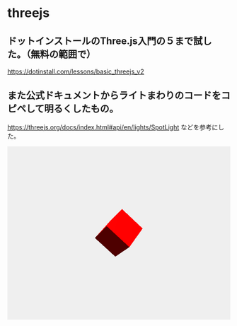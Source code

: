 # threejs

## ドットインストールのThree.js入門の５まで試した。（無料の範囲で）
https://dotinstall.com/lessons/basic_threejs_v2

## また公式ドキュメントからライトまわりのコードをコピペして明るくしたもの。
https://threejs.org/docs/index.html#api/en/lights/SpotLight
などを参考にした。

![キャプチャー](./img/capture.png)